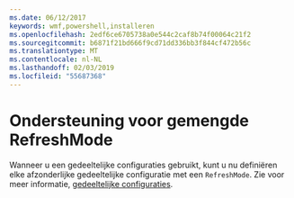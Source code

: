 ```yaml
---
ms.date: 06/12/2017
keywords: wmf,powershell,installeren
ms.openlocfilehash: 2edf6ce6705738a0e544c2caf8b74f00064c21f2
ms.sourcegitcommit: b6871f21bd666f9cd71dd336bb3f844cf472b56c
ms.translationtype: MT
ms.contentlocale: nl-NL
ms.lasthandoff: 02/03/2019
ms.locfileid: "55687368"
---
```

# <a name="support-for-mixed-refreshmode"></a>Ondersteuning voor gemengde RefreshMode

Wanneer u een gedeeltelijke configuraties gebruikt, kunt u nu definiëren elke afzonderlijke gedeeltelijke configuratie met een `RefreshMode`.
Zie voor meer informatie, [gedeeltelijke configuraties](https://msdn.microsoft.com/powershell/dsc/partialconfigs).
